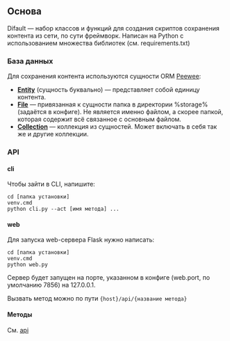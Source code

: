 ## Основа

Difault — набор классов и функций для создания скриптов сохранения контента из сети, по сути фреймворк. Написан на Python с использованием множества библиотек (см. requirements.txt)

### База данных

Для сохранения контента используются сущности ORM [Peewee](https://docs.peewee-orm.com/en/latest/): 

- [**Entity**](entity.md) (сущность буквально) — представляет собой единицу контента.
- [**File**](file.md) — привязанная к сущности папка в директории %storage% (задаётся в конфиге). Не является именно файлом, а скорее папкой, которая содержит всё связанное с основным файлом.
- [**Collection**](collection.md) — коллекция из сущностей. Может включать в себя так же и другие коллекции.

### API

#### cli

Чтобы зайти в CLI, напишите:
```
cd [папка установки]
venv.cmd
python cli.py --act [имя метода] ...
```

#### web

Для запуска web-сервера Flask нужно написать:
```
cd [папка установки]
venv.cmd
python web.py
```

Сервер будет запущен на порте, указанном в конфиге (web.port, по умолчанию 7856) на 127.0.0.1.

Вызвать метод можно по пути `{host}/api/{название метода}`

#### Методы

См. [api](api.md)

